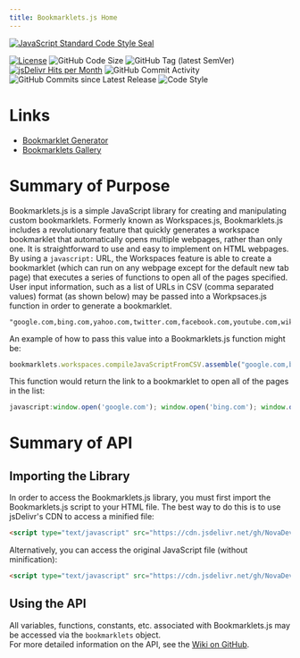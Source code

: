 ```yaml
---
title: Bookmarklets.js Home
---
```

[![JavaScript Standard Code Style Seal](https://cdn.rawgit.com/standard/standard/master/badge.svg "JS Standard Code Style may not be enforced between releases.")](https://standardjs.com/)  

[![License](https://img.shields.io/github/license/NovaDevelopment/bookmarklets.js.svg?style=for-the-badge "All open-source projects derived from this repository must follow the conditions laid out in this license.")](https://github.com/NovaDevelopment/bookmarklets.js/blob/master/LICENSE)
![GitHub Code Size](https://img.shields.io/github/languages/code-size/NovaDevelopment/workspaces.js.svg?style=for-the-badge&logo=github)
![GitHub Tag (latest SemVer)](https://img.shields.io/github/tag/NovaDevelopment/bookmarklets.js.svg?label=latest%20version&style=for-the-badge&logo=github)
[![jsDelivr Hits per Month](https://data.jsdelivr.com/v1/package/gh/NovaDevelopment/bookmarklets.js/badge?style=square "Hits on the jsDelivr content delivery network, which is the officially supported method for integrating bookmarklets.js.")](https://www.jsdelivr.com/package/gh/NovaDevelopment/bookmarklets.js)
![GitHub Commit Activity](https://img.shields.io/github/commit-activity/m/NovaDevelopment/bookmarklets.js.svg?style=for-the-badge&logo=github)
![GitHub Commits since Latest Release](https://img.shields.io/github/commits-since/NovaDevelopment/bookmarklets.js/latest.svg?style=for-the-badge&logo=github)
![Code Style](https://img.shields.io/badge/code%20style-JavaScript%20Standard%20Code%20Style-9cf.svg?style=for-the-badge&logo=JavaScript)
# Links
- [Bookmarklet Generator](/Tools/BookmarkletGenerator)
- [Bookmarklets Gallery](/Tools/BookmarkletsGallery)

# Summary of Purpose
Bookmarklets.js is a simple JavaScript library for creating and manipulating custom bookmarklets. Formerly known as Workspaces.js, Bookmarklets.js includes a revolutionary feature that quickly generates a workspace bookmarklet that automatically opens multiple webpages, rather than only one. It is straightforward to use and easy to implement on HTML webpages.  
By using a `javascript:` URL, the Workspaces feature is able to create a bookmarklet (which can run on any webpage except for the default new tab page) that executes a series of functions to open all of the pages specified. User input information, such as a list of URLs in CSV (comma separated values) format (as shown below) may be passed into a Workpsaces.js function in order to generate a bookmarklet.
```text
"google.com,bing.com,yahoo.com,twitter.com,facebook.com,youtube.com,wikipedia.org"
```
An example of how to pass this value into a Bookmarklets.js function might be:
```javascript
bookmarklets.workspaces.compileJavaScriptFromCSV.assemble("google.com,bing.com,yahoo.com,twitter.com,facebook.com,youtube.com,wikipedia.org");
```
This function would return the link to a bookmarklet to open all of the pages in the list:
```javascript
javascript:window.open('google.com'); window.open('bing.com'); window.open('yahoo.com'); window.open('twitter.com'); window.open('facebook.com'); window.open('youtube.com'); window.open('wikipedia.org');
```
# Summary of API
## Importing the Library
In order to access the Bookmarklets.js library, you must first import the Bookmarklets.js script to your HTML file. The best way to do this is to use jsDelivr's CDN to access a minified file:
```html
<script type="text/javascript" src="https://cdn.jsdelivr.net/gh/NovaDevelopment/bookmarklets.js@[Insert Bookmakrlets.js Version Here]/Scripts/bookmarklets.min.js"></script>
```
Alternatively, you can access the original JavaScript file (without minification):
```html
<script type="text/javascript" src="https://cdn.jsdelivr.net/gh/NovaDevelopment/bookmarklets.js@[Insert Bookmakrlets.js Version Here]/Scripts/bookmarklets.js"></script>
```
## Using the API
All variables, functions, constants, etc. associated with Bookmarklets.js may be accessed via the `bookmarklets` object.  
For more detailed information on the API, see the [Wiki on GitHub](https://github.com/NovaDevelopment/bookmarklets.js/wiki).